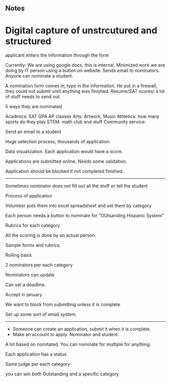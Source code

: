 ## Notes

# Digital capture of unstrcutured and structured
applicant enters the information through the form 

Currently:
We are using google docs, this is internal. Minimized work we are doing by IT person using a button on website. Sends email to nominators. Anyone can nominate a student.

A nomination form comes in, type in the information.
He put in a firewall, they could not submit until anything was finished. Resume/SAT scores/ a lot of stuff needs to send out.

5 ways they are nominated

Acadmics: SAT GPA AP classes
Arts: Artwork, Music
Athletics: how many sports do they play
STEM: math club and stuff 
Community service: 


Send an email to a student

Huge selection process, thousands of application. 

Data visualization. Each application would have a score.

Applications are submitted online. Needs some validation.

Application should be blocked if not completed finished.

----


Sometimes nominator does not fill out all the stuff or tell the student

Process of application

Volunteer puts them into excel spreadsheet and set them by category

Each person needs a button to nominate for "OUtsanding Hispanic System"

Rubrics for each category

All the scoring is done by an actual person.


Sample forms and rubrics.

Rolling basis

2 nominators per each category

Nominators can update

Can set a deadline.

Accept in january


We want to block from submitting unless it is complete

Set up some sort of email system.


----

- Someone can create an application, submit it when it is complete.
- Make an account to apply. Nominator and student.

A lot based on nomitated. You can nominate for multiple for anything.



Each application has a status


Same judge per each category


you can win both Outstanding and a specific category
